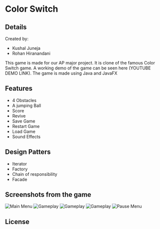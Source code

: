 # Color Switch 
## Details

Created by:
- Kushal Juneja
- Rohan Hiranandani

This game is made for our AP major project.
It is clone of the famous Color Switch game.
A working demo of the game can be seen here (YOUTUBE DEMO LINK).
The game is made using Java and JavaFX

## Features
- 4 Obstacles
- A jumping Ball
- Score
- Revive
- Save Game
- Restart Game
- Load Game
- Sound Effects

## Design Patters
- Iterator
- Factory
- Chain of responsibility
- Facade

## Screenshots from the game
![Main Menu](/screenshots/home_page.PNG)
![Gameplay](/screenshots/circle.PNG)
![Gameplay](/screenshots/concentric_circle.PNG)
![Gameplay](/screenshots/square.PNG)
![Pause Menu](/screenshots/pause_menu.png)
## License
